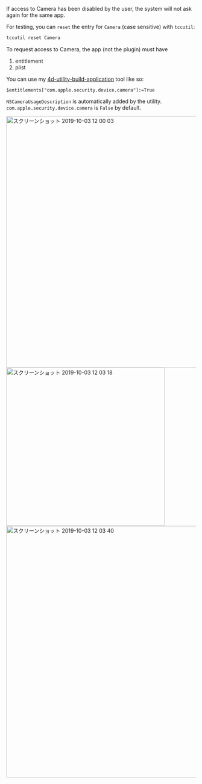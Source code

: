 If access to Camera has been disabled by the user, the system will not ask again for the same app.

For testing, you can ``reset`` the entry for ``Camera`` (case sensitive) with ``tccutil``:

```sh
tccutil reset Camera
```

To request access to Camera, the app (not the plugin) must have 

1. entitlement
1. plist 

You can use my [4d-utility-build-application](https://github.com/miyako/4d-utility-build-application) tool like so:

```
$entitlements["com.apple.security.device.camera"]:=True
```

``NSCameraUsageDescription`` is automatically added by the utility. ``com.apple.security.device.camera`` is ``False`` by default.


<img width="668" alt="スクリーンショット 2019-10-03 12 00 03" src="https://user-images.githubusercontent.com/1725068/66096245-58ac6a80-e5d5-11e9-9557-b6c2d3c0b328.png">

<img width="420" alt="スクリーンショット 2019-10-03 12 03 18" src="https://user-images.githubusercontent.com/1725068/66096398-ce183b00-e5d5-11e9-9b49-1252cd87b68a.png">

<img width="668" alt="スクリーンショット 2019-10-03 12 03 40" src="https://user-images.githubusercontent.com/1725068/66096420-da03fd00-e5d5-11e9-908c-13fc15a48b2a.png">

